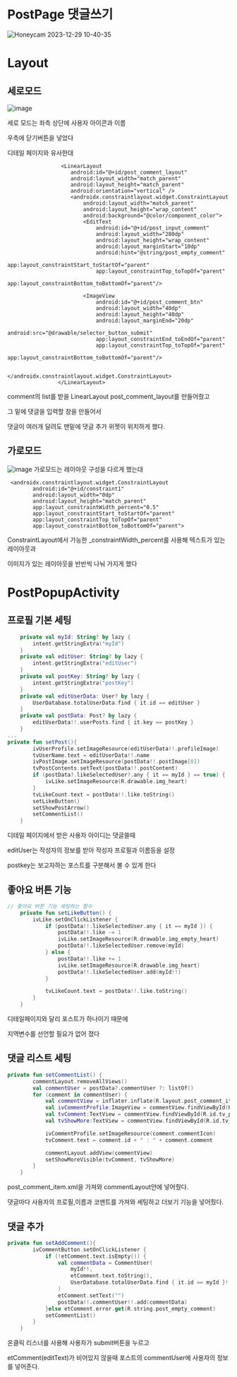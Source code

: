PostPage 댓글쓰기
=
![Honeycam 2023-12-29 10-40-35](https://github.com/Guri999/codekata/assets/116724657/e93b533c-5bef-4dec-9348-7d578708827f)

# Layout
## 세로모드
![image](https://github.com/heesoo-park/TeamAssignment3_2/assets/116724657/15eb026e-cf2e-44c2-a674-8b6fdfeb8eb1)

세로 모드는 좌측 상단에 사용자 아이콘과 이름

우측에 닫기버튼을 넣었다

디테일 페이지와 유사한대

```
                 <LinearLayout
                    android:id="@+id/post_comment_layout"
                    android:layout_width="match_parent"
                    android:layout_height="match_parent"
                    android:orientation="vertical" />
                    <androidx.constraintlayout.widget.ConstraintLayout
                        android:layout_width="match_parent"
                        android:layout_height="wrap_content"
                        android:background="@color/component_color">
                        <EditText
                            android:id="@+id/post_input_comment"
                            android:layout_width="280dp"
                            android:layout_height="wrap_content"
                            android:layout_marginStart="10dp"
                            android:hint="@string/post_empty_comment"
                            app:layout_constraintStart_toStartOf="parent"
                            app:layout_constraintTop_toTopOf="parent"
                            app:layout_constraintBottom_toBottomOf="parent"/>

                        <ImageView
                            android:id="@+id/post_comment_btn"
                            android:layout_width="40dp"
                            android:layout_height="40dp"
                            android:layout_marginEnd="20dp"
                            android:src="@drawable/selector_button_submit"
                            app:layout_constraintEnd_toEndOf="parent"
                            app:layout_constraintTop_toTopOf="parent"
                            app:layout_constraintBottom_toBottomOf="parent"/>

                    </androidx.constraintlayout.widget.ConstraintLayout>
                </LinearLayout>

```
comment의 list를 받을 LinearLayout post_comment_layout를 만들어줬고

그 밑에 댓글을 입력할 창을 만들어서

댓글이 여러개 달려도 맨밑에 댓글 추가 위젯이 위치하게 했다.

## 가로모드
![image](https://github.com/heesoo-park/TeamAssignment3_2/assets/116724657/c734c2fe-a427-4e38-a117-04aafc5efc7b)
가로모드는 레이아웃 구성을 다르게 했는대

```
 <androidx.constraintlayout.widget.ConstraintLayout
        android:id="@+id/constraint1"
        android:layout_width="0dp"
        android:layout_height="match_parent"
        app:layout_constraintWidth_percent="0.5"
        app:layout_constraintStart_toStartOf="parent"
        app:layout_constraintTop_toTopOf="parent"
        app:layout_constraintBottom_toBottomOf="parent">
```
ConstraintLayout에서 가능한 _constraintWidth_percent를 사용해 텍스트가 있는 레이아웃과

이미지가 있는 레이아웃을 반반씩 나눠 가지게 했다

# PostPopupActivity

## 프로필 기본 세팅
```kotlin
    private val myId: String? by lazy {
        intent.getStringExtra("myId")
    }
    private val editUser: String? by lazy {
        intent.getStringExtra("editUser")
    }
    private val postKey: String? by lazy {
        intent.getStringExtra("postKey")
    }
    private val editUserData: User? by lazy {
        UserDatabase.totalUserData.find { it.id == editUser }
    }
    private val postData: Post? by lazy {
        editUserData!!.userPosts.find { it.key == postKey }
    }
...
private fun setPost(){
        ivUserProfile.setImageResource(editUserData!!.profileImage)
        tvUserName.text = editUserData!!.name
        ivPostImage.setImageResource(postData!!.postImage[0])
        tvPostContents.setText(postData!!.postContent)
        if (postData?.likeSelectedUser?.any { it == myId } == true) {
            ivLike.setImageResource(R.drawable.img_heart)
        }
        tvLikeCount.text = postData!!.like.toString()
        setLikeButton()
        setShowPostArrow()
        setCommentList()
    }
```
디테일 페이지에서 받은 사용자 아이디는 댓글쓸때

editUser는 작성자의 정보를 받아 작성자 프로필과 이름등을 설정

postkey는 보고자하는 포스트를 구분해서 볼 수 있게 한다

## 좋아요 버튼 기능

```kotlin
// 좋아요 버튼 기능 세팅하는 함수
    private fun setLikeButton() {
        ivLike.setOnClickListener {
            if (postData!!.likeSelectedUser.any { it == myId }) {
                postData!!.like -= 1
                ivLike.setImageResource(R.drawable.img_empty_heart)
                postData!!.likeSelectedUser.remove(myId)
            } else {
                postData!!.like += 1
                ivLike.setImageResource(R.drawable.img_heart)
                postData!!.likeSelectedUser.add(myId!!)
            }

            tvLikeCount.text = postData!!.like.toString()
        }
    }
```
디테일페이지와 달리 포스트가 하나이기 때문에

지역변수를 선언할 필요가 없어 졌다

## 댓글 리스트 세팅

```kotlin
private fun setCommentList() {
        commentLayout.removeAllViews()
        val commentUser = postData?.commentUser ?: listOf()
        for (comment in commentUser) {
            val commentView = inflater.inflate(R.layout.post_comment_item, commentLayout, false)
            val ivCommentProfile:ImageView = commentView.findViewById(R.id.iv_post_comment_icon)
            val tvComment:TextView = commentView.findViewById(R.id.tv_post_comment)
            val tvShowMore:TextView = commentView.findViewById(R.id.tv_post_show_more)

            ivCommentProfile.setImageResource(comment.commentIcon)
            tvComment.text = comment.id + " : " + comment.comment

            commentLayout.addView(commentView)
            setShowMoreVisible(tvComment, tvShowMore)
        }
    }
```
post_comment_item.xml을 가져와 commentLayout안에 넣어줬다.

댓글마다 사용자의 프로필,이름과 코맨트를 가져와 세팅하고 더보기 기능을 넣어줬다.

## 댓글 추가
```kotlin
private fun setAddComment(){
        ivCommentButton.setOnClickListener {
            if (!etComment.text.isEmpty()) {
                val commentData = CommentUser(
                    myId!!,
                    etComment.text.toString(),
                    UserDatabase.totalUserData.find { it.id == myId }!!.profileImage
                )
                etComment.setText("")
                postData!!.commentUser!!.add(commentData)
            }else etComment.error.get(R.string.post_empty_comment)
            setCommentList()
        }
    }
```
온클릭 리스너를 사용해 사용자가 submit버튼을 누르고

etComment(editText)가 비어있지 않을때 포스트의 commentUser에 사용자의 정보를 넣어준다.
